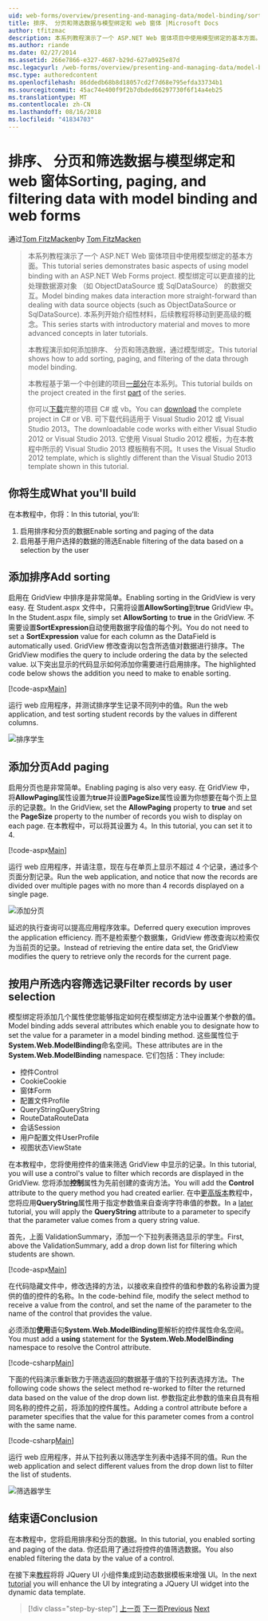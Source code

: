 ```yaml
---
uid: web-forms/overview/presenting-and-managing-data/model-binding/sorting-paging-and-filtering-data
title: 排序、 分页和筛选数据与模型绑定和 web 窗体 |Microsoft Docs
author: tfitzmac
description: 本系列教程演示了一个 ASP.NET Web 窗体项目中使用模型绑定的基本方面。 模型绑定使数据交互...更多直接-
ms.author: riande
ms.date: 02/27/2014
ms.assetid: 266e7866-e327-4687-b29d-627a0925e87d
msc.legacyurl: /web-forms/overview/presenting-and-managing-data/model-binding/sorting-paging-and-filtering-data
msc.type: authoredcontent
ms.openlocfilehash: 86ddedb68b8d18057cd2f7d68e795efda33734b1
ms.sourcegitcommit: 45ac74e400f9f2b7dbded66297730f6f14a4eb25
ms.translationtype: MT
ms.contentlocale: zh-CN
ms.lasthandoff: 08/16/2018
ms.locfileid: "41834703"
---
```

<a name="sorting-paging-and-filtering-data-with-model-binding-and-web-forms"></a><span data-ttu-id="705b2-104">排序、 分页和筛选数据与模型绑定和 web 窗体</span><span class="sxs-lookup"><span data-stu-id="705b2-104">Sorting, paging, and filtering data with model binding and web forms</span></span>
====================
<span data-ttu-id="705b2-105">通过[Tom FitzMacken](https://github.com/tfitzmac)</span><span class="sxs-lookup"><span data-stu-id="705b2-105">by [Tom FitzMacken](https://github.com/tfitzmac)</span></span>

> <span data-ttu-id="705b2-106">本系列教程演示了一个 ASP.NET Web 窗体项目中使用模型绑定的基本方面。</span><span class="sxs-lookup"><span data-stu-id="705b2-106">This tutorial series demonstrates basic aspects of using model binding with an ASP.NET Web Forms project.</span></span> <span data-ttu-id="705b2-107">模型绑定可以更直接的比处理数据源对象 （如 ObjectDataSource 或 SqlDataSource） 的数据交互。</span><span class="sxs-lookup"><span data-stu-id="705b2-107">Model binding makes data interaction more straight-forward than dealing with data source objects (such as ObjectDataSource or SqlDataSource).</span></span> <span data-ttu-id="705b2-108">本系列开始介绍性材料，后续教程将移动到更高级的概念。</span><span class="sxs-lookup"><span data-stu-id="705b2-108">This series starts with introductory material and moves to more advanced concepts in later tutorials.</span></span>
> 
> <span data-ttu-id="705b2-109">本教程演示如何添加排序、 分页和筛选数据，通过模型绑定。</span><span class="sxs-lookup"><span data-stu-id="705b2-109">This tutorial shows how to add sorting, paging, and filtering of the data through model binding.</span></span>
> 
> <span data-ttu-id="705b2-110">本教程基于第一个中创建的项目[一部分](retrieving-data.md)在本系列。</span><span class="sxs-lookup"><span data-stu-id="705b2-110">This tutorial builds on the project created in the first [part](retrieving-data.md) of the series.</span></span>
> 
> <span data-ttu-id="705b2-111">你可以[下载](https://go.microsoft.com/fwlink/?LinkId=286116)完整的项目 C# 或 vb。</span><span class="sxs-lookup"><span data-stu-id="705b2-111">You can [download](https://go.microsoft.com/fwlink/?LinkId=286116) the complete project in C# or VB.</span></span> <span data-ttu-id="705b2-112">可下载代码适用于 Visual Studio 2012 或 Visual Studio 2013。</span><span class="sxs-lookup"><span data-stu-id="705b2-112">The downloadable code works with either Visual Studio 2012 or Visual Studio 2013.</span></span> <span data-ttu-id="705b2-113">它使用 Visual Studio 2012 模板，为在本教程中所示的 Visual Studio 2013 模板稍有不同。</span><span class="sxs-lookup"><span data-stu-id="705b2-113">It uses the Visual Studio 2012 template, which is slightly different than the Visual Studio 2013 template shown in this tutorial.</span></span>


## <a name="what-youll-build"></a><span data-ttu-id="705b2-114">你将生成</span><span class="sxs-lookup"><span data-stu-id="705b2-114">What you'll build</span></span>

<span data-ttu-id="705b2-115">在本教程中，你将：</span><span class="sxs-lookup"><span data-stu-id="705b2-115">In this tutorial, you'll:</span></span>

1. <span data-ttu-id="705b2-116">启用排序和分页的数据</span><span class="sxs-lookup"><span data-stu-id="705b2-116">Enable sorting and paging of the data</span></span>
2. <span data-ttu-id="705b2-117">启用基于用户选择的数据的筛选</span><span class="sxs-lookup"><span data-stu-id="705b2-117">Enable filtering of the data based on a selection by the user</span></span>

## <a name="add-sorting"></a><span data-ttu-id="705b2-118">添加排序</span><span class="sxs-lookup"><span data-stu-id="705b2-118">Add sorting</span></span>

<span data-ttu-id="705b2-119">启用在 GridView 中排序是非常简单。</span><span class="sxs-lookup"><span data-stu-id="705b2-119">Enabling sorting in the GridView is very easy.</span></span> <span data-ttu-id="705b2-120">在 Student.aspx 文件中，只需将设置**AllowSorting**到**true** GridView 中。</span><span class="sxs-lookup"><span data-stu-id="705b2-120">In the Student.aspx file, simply set **AllowSorting** to **true** in the GridView.</span></span> <span data-ttu-id="705b2-121">不需要设置**SortExpression**自动使用数据字段值的每个列。</span><span class="sxs-lookup"><span data-stu-id="705b2-121">You do not need to set a **SortExpression** value for each column as the DataField is automatically used.</span></span> <span data-ttu-id="705b2-122">GridView 修改查询以包含所选值对数据进行排序。</span><span class="sxs-lookup"><span data-stu-id="705b2-122">The GridView modifies the query to include ordering the data by the selected value.</span></span> <span data-ttu-id="705b2-123">以下突出显示的代码显示如何添加你需要进行启用排序。</span><span class="sxs-lookup"><span data-stu-id="705b2-123">The highlighted code below shows the addition you need to make to enable sorting.</span></span>

[!code-aspx[Main](sorting-paging-and-filtering-data/samples/sample1.aspx?highlight=5)]

<span data-ttu-id="705b2-124">运行 web 应用程序，并测试排序学生记录不同列中的值。</span><span class="sxs-lookup"><span data-stu-id="705b2-124">Run the web application, and test sorting student records by the values in different columns.</span></span>

![排序学生](sorting-paging-and-filtering-data/_static/image2.png)

## <a name="add-paging"></a><span data-ttu-id="705b2-126">添加分页</span><span class="sxs-lookup"><span data-stu-id="705b2-126">Add paging</span></span>

<span data-ttu-id="705b2-127">启用分页也是非常简单。</span><span class="sxs-lookup"><span data-stu-id="705b2-127">Enabling paging is also very easy.</span></span> <span data-ttu-id="705b2-128">在 GridView 中，将**AllowPaging**属性设置为**true**并设置**PageSize**属性设置为你想要在每个页上显示的记录数。</span><span class="sxs-lookup"><span data-stu-id="705b2-128">In the GridView, set the **AllowPaging** property to **true** and set the **PageSize** property to the number of records you wish to display on each page.</span></span> <span data-ttu-id="705b2-129">在本教程中，可以将其设置为 4。</span><span class="sxs-lookup"><span data-stu-id="705b2-129">In this tutorial, you can set it to 4.</span></span>

[!code-aspx[Main](sorting-paging-and-filtering-data/samples/sample2.aspx?highlight=5)]

<span data-ttu-id="705b2-130">运行 web 应用程序，并请注意，现在与在单页上显示不超过 4 个记录，通过多个页面分割记录。</span><span class="sxs-lookup"><span data-stu-id="705b2-130">Run the web application, and notice that now the records are divided over multiple pages with no more than 4 records displayed on a single page.</span></span>

![添加分页](sorting-paging-and-filtering-data/_static/image4.png)

<span data-ttu-id="705b2-132">延迟的执行查询可以提高应用程序效率。</span><span class="sxs-lookup"><span data-stu-id="705b2-132">Deferred query execution improves the application efficiency.</span></span> <span data-ttu-id="705b2-133">而不是检索整个数据集，GridView 修改查询以检索仅为当前页的记录。</span><span class="sxs-lookup"><span data-stu-id="705b2-133">Instead of retrieving the entire data set, the GridView modifies the query to retrieve only the records for the current page.</span></span>

## <a name="filter-records-by-user-selection"></a><span data-ttu-id="705b2-134">按用户所选内容筛选记录</span><span class="sxs-lookup"><span data-stu-id="705b2-134">Filter records by user selection</span></span>

<span data-ttu-id="705b2-135">模型绑定将添加几个属性使您能够指定如何在模型绑定方法中设置某个参数的值。</span><span class="sxs-lookup"><span data-stu-id="705b2-135">Model binding adds several attributes which enable you to designate how to set the value for a parameter in a model binding method.</span></span> <span data-ttu-id="705b2-136">这些属性位于**System.Web.ModelBinding**命名空间。</span><span class="sxs-lookup"><span data-stu-id="705b2-136">These attributes are in the **System.Web.ModelBinding** namespace.</span></span> <span data-ttu-id="705b2-137">它们包括：</span><span class="sxs-lookup"><span data-stu-id="705b2-137">They include:</span></span>

- <span data-ttu-id="705b2-138">控件</span><span class="sxs-lookup"><span data-stu-id="705b2-138">Control</span></span>
- <span data-ttu-id="705b2-139">Cookie</span><span class="sxs-lookup"><span data-stu-id="705b2-139">Cookie</span></span>
- <span data-ttu-id="705b2-140">窗体</span><span class="sxs-lookup"><span data-stu-id="705b2-140">Form</span></span>
- <span data-ttu-id="705b2-141">配置文件</span><span class="sxs-lookup"><span data-stu-id="705b2-141">Profile</span></span>
- <span data-ttu-id="705b2-142">QueryString</span><span class="sxs-lookup"><span data-stu-id="705b2-142">QueryString</span></span>
- <span data-ttu-id="705b2-143">RouteData</span><span class="sxs-lookup"><span data-stu-id="705b2-143">RouteData</span></span>
- <span data-ttu-id="705b2-144">会话</span><span class="sxs-lookup"><span data-stu-id="705b2-144">Session</span></span>
- <span data-ttu-id="705b2-145">用户配置文件</span><span class="sxs-lookup"><span data-stu-id="705b2-145">UserProfile</span></span>
- <span data-ttu-id="705b2-146">视图状态</span><span class="sxs-lookup"><span data-stu-id="705b2-146">ViewState</span></span>

<span data-ttu-id="705b2-147">在本教程中，您将使用控件的值来筛选 GridView 中显示的记录。</span><span class="sxs-lookup"><span data-stu-id="705b2-147">In this tutorial, you will use a control's value to filter which records are displayed in the GridView.</span></span> <span data-ttu-id="705b2-148">您将添加**控制**属性为先前创建的查询方法。</span><span class="sxs-lookup"><span data-stu-id="705b2-148">You will add the **Control** attribute to the query method you had created earlier.</span></span> <span data-ttu-id="705b2-149">在中[更高版本](using-query-string-values-to-retrieve-data.md)教程中，您将应用**QueryString**属性用于指定参数值来自查询字符串值的参数。</span><span class="sxs-lookup"><span data-stu-id="705b2-149">In a [later](using-query-string-values-to-retrieve-data.md) tutorial, you will apply the **QueryString** attribute to a parameter to specify that the parameter value comes from a query string value.</span></span>

<span data-ttu-id="705b2-150">首先，上面 ValidationSummary，添加一个下拉列表筛选显示的学生。</span><span class="sxs-lookup"><span data-stu-id="705b2-150">First, above the ValidationSummary, add a drop down list for filtering which students are shown.</span></span>

[!code-aspx[Main](sorting-paging-and-filtering-data/samples/sample3.aspx?highlight=3-11)]

<span data-ttu-id="705b2-151">在代码隐藏文件中，修改选择的方法，以接收来自控件的值和参数的名称设置为提供的值的控件的名称。</span><span class="sxs-lookup"><span data-stu-id="705b2-151">In the code-behind file, modify the select method to receive a value from the control, and set the name of the parameter to the name of the control that provides the value.</span></span>

<span data-ttu-id="705b2-152">必须添加**使用**语句**System.Web.ModelBinding**要解析的控件属性命名空间。</span><span class="sxs-lookup"><span data-stu-id="705b2-152">You must add a **using** statement for the **System.Web.ModelBinding** namespace to resolve the Control attribute.</span></span>

[!code-csharp[Main](sorting-paging-and-filtering-data/samples/sample4.cs)]

<span data-ttu-id="705b2-153">下面的代码演示重新致力于筛选返回的数据基于值的下拉列表选择方法。</span><span class="sxs-lookup"><span data-stu-id="705b2-153">The following code shows the select method re-worked to filter the returned data based on the value of the drop down list.</span></span> <span data-ttu-id="705b2-154">参数指定此参数的值来自具有相同名称的控件之前，将添加的控件属性。</span><span class="sxs-lookup"><span data-stu-id="705b2-154">Adding a control attribute before a parameter specifies that the value for this parameter comes from a control with the same name.</span></span>

[!code-csharp[Main](sorting-paging-and-filtering-data/samples/sample5.cs)]

<span data-ttu-id="705b2-155">运行 web 应用程序，并从下拉列表以筛选学生列表中选择不同的值。</span><span class="sxs-lookup"><span data-stu-id="705b2-155">Run the web application and select different values from the drop down list to filter the list of students.</span></span>

![筛选器学生](sorting-paging-and-filtering-data/_static/image6.png)

## <a name="conclusion"></a><span data-ttu-id="705b2-157">结束语</span><span class="sxs-lookup"><span data-stu-id="705b2-157">Conclusion</span></span>

<span data-ttu-id="705b2-158">在本教程中，您将启用排序和分页的数据。</span><span class="sxs-lookup"><span data-stu-id="705b2-158">In this tutorial, you enabled sorting and paging of the data.</span></span> <span data-ttu-id="705b2-159">你还启用了通过将控件的值筛选数据。</span><span class="sxs-lookup"><span data-stu-id="705b2-159">You also enabled filtering the data by the value of a control.</span></span>

<span data-ttu-id="705b2-160">在接下来[教程](integrating-jquery-ui.md)将将 JQuery UI 小组件集成到动态数据模板来增强 UI。</span><span class="sxs-lookup"><span data-stu-id="705b2-160">In the next [tutorial](integrating-jquery-ui.md) you will enhance the UI by integrating a JQuery UI widget into the dynamic data template.</span></span>

> [!div class="step-by-step"]
> <span data-ttu-id="705b2-161">[上一页](updating-deleting-and-creating-data.md)
> [下一页](integrating-jquery-ui.md)</span><span class="sxs-lookup"><span data-stu-id="705b2-161">[Previous](updating-deleting-and-creating-data.md)
[Next](integrating-jquery-ui.md)</span></span>
